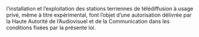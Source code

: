l'installation et l’exploitation des stations terriennes de télédiffusion à usage privé, même à titre expérimental, font l’objet d’une autorisation délivrée par la Haute Autorité de l’Audiovisuel et de la Communication dans les conditions fixées par la présente loi.